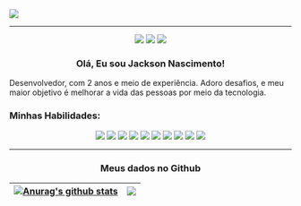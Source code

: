 <span align="center">
   <img src="https://user-images.githubusercontent.com/23295033/148965997-6c2e2ec9-f56f-46bd-9c20-c5f00137085b.gif">
</span>
<hr> 
<div align="center"> 
  <a href="https://www.instagram.com/jsn.developer/" target="_blank"><img src="https://img.shields.io/badge/-Instagram-%23E4405F?style=for-the-badge&logo=instagram&logoColor=white" target="_blank"></a>
  <a href = "mailto:jacksonnascimento1@gmail.com"><img src="https://img.shields.io/badge/-Gmail-%23333?style=for-the-badge&logo=gmail&logoColor=white" target="_blank"></a>
  <a href="https://www.linkedin.com/in/jackson-nascimento-8bb79b88" target="_blank"><img src="https://img.shields.io/badge/-LinkedIn-%230077B5?style=for-the-badge&logo=linkedin&logoColor=white" target="_blank"></a>  
 </div>

<h3 align="center"> Olá, Eu sou Jackson Nascimento! </h3>

<p>Desenvolvedor, com 2 anos e meio de experiência. Adoro desafios, e meu maior objetivo é melhorar a vida das pessoas por meio da tecnologia.</p>

<h3>Minhas Habilidades:</h3>
<div align="center"> 
 <img src="https://img.shields.io/badge/PHP-777BB4?style=for-the-badge&logo=php&logoColor=white" target="_blank">
 <img src="https://img.shields.io/badge/Laravel-FF2D20?style=for-the-badge&logo=laravel&logoColor=white" target="_blank">
 <img src="https://img.shields.io/badge/MySQL-00000F?style=for-the-badge&logo=mysql&logoColor=white" target="_blank">
 <img src="https://img.shields.io/badge/PostgreSQL-316192?style=for-the-badge&logo=postgresql&logoColor=white" target="_blank">
 <img src="https://img.shields.io/badge/JavaScript-F7DF1E?style=for-the-badge&logo=javascript&logoColor=black" target="_blank">
 <img src="https://img.shields.io/badge/Vue.js-35495E?style=for-the-badge&logo=vue.js&logoColor=4FC08D" target="_blank">
 <img src="https://img.shields.io/badge/HTML-239120?style=for-the-badge&logo=html5&logoColor=white" target="_blank">
 <img src="https://img.shields.io/badge/CSS-239120?&style=for-the-badge&logo=css3&logoColor=white" target="_blank">
 <img src="https://img.shields.io/badge/Bootstrap-563D7C?style=for-the-badge&logo=bootstrap&logoColor=white" target="_blank">
 <img src="https://img.shields.io/badge/Python-316192?style=for-the-badge&logo=python&logoColor=white" target="_blank">

<hr>
   <h3>Meus dados no Github</h3>
   

| <a href="https://github.com/jacksonsns/github-readme-stats"><img align="center" src="https://github-readme-stats.vercel.app/api?username=jacksonsns&show_icons=true&include_all_commits=true&theme=algolia&hide_border=true" alt="Anurag's github stats" /></a> | <a href="https://github.com/jacksonsns/github-readme-stats"><img align="center" src="https://github-readme-stats.vercel.app/api/top-langs/?username=jacksonsns&layout=demon&theme=algolia&hide_border=true" /></a> |
| ------------- | -------------  
